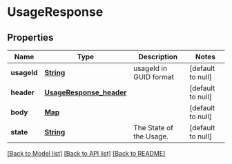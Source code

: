 # UsageResponse
## Properties

Name | Type | Description | Notes
------------ | ------------- | ------------- | -------------
**usageId** | [**String**](string.md) | usageId in GUID format | [default to null]
**header** | [**UsageResponse_header**](UsageResponse_header.md) |  | [default to null]
**body** | [**Map**](object.md) |  | [default to null]
**state** | [**String**](string.md) | The State of the Usage. | [default to null]

[[Back to Model list]](../README.md#documentation-for-models) [[Back to API list]](../README.md#documentation-for-api-endpoints) [[Back to README]](../README.md)

